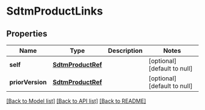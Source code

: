 # SdtmProductLinks

## Properties
Name | Type | Description | Notes
------------ | ------------- | ------------- | -------------
**self** | [**SdtmProductRef**](SdtmProductRef.md) |  | [optional] [default to null]
**priorVersion** | [**SdtmProductRef**](SdtmProductRef.md) |  | [optional] [default to null]

[[Back to Model list]](../README.md#documentation-for-models) [[Back to API list]](../README.md#documentation-for-api-endpoints) [[Back to README]](../README.md)


